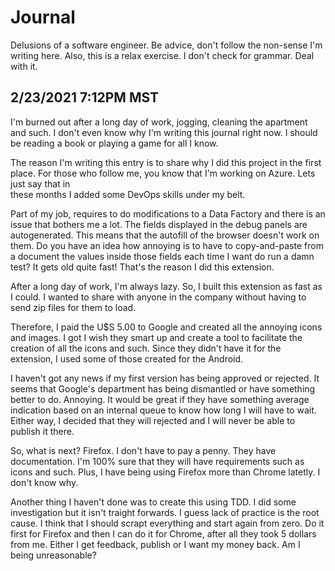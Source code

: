 # Journal

Delusions of a software engineer. Be advice, don't follow the non-sense I'm writing here.
Also, this is a relax exercise. I don't check for grammar. Deal with it.

## 2/23/2021 7:12PM MST
I'm burned out after a long day of work, jogging, cleaning the apartment and such.
I don't even know why I'm writing this journal right now. I should be reading a book 
or playing a game for all I know.

The reason I'm writing this entry is to share why I did this project in the first place.
For those who follow me, you know that I'm working on Azure. Lets just say that in \
these months I added some DevOps skills under my belt. 

Part of my job, requires to do modifications to a Data Factory and there is an issue that 
bothers me a lot. The fields displayed in the debug panels are autogenerated. This means
that the autofill of the browser doesn't work on them. Do you have an idea how annoying
is to have to copy-and-paste from a document the values inside those fields each time
I want do run a damn test? It gets old quite fast! That's the reason I did this extension. 

After a long day of work, I'm always lazy. So, I built this extension as fast as I could.
I wanted to share with anyone in the company without having to send zip files for them to load.

Therefore, I paid the U$S 5.00 to Google and created all the annoying icons and images.
I got I wish they smart up and create a tool to facilitate the creation of all the icons and such.
Since they didn't have it for the extension, I used some of those created for the Android.

I haven't got any news if my first version has being approved or rejected. It seems that 
Google's department has being dismantled or have something better to do. Annoying.
It would be great if they have something average indication based on an internal queue to know
how long I will have to wait. Either way, I decided that they will rejected and I will never
be able to publish it there.

So, what is next? Firefox. I don't have to pay a penny. They have documentation. I'm 100%
sure that they will have requirements such as icons and such. Plus, I have being using 
Firefox more than Chrome latetly. I don't know why.

Another thing I haven't done was to create this using TDD. I did some investigation but 
it isn't traight forwards. I guess lack of practice is the root cause. I think that I should 
scrapt everything and start again from zero. Do it first for Firefox and then I can do it
for Chrome, after all they took 5 dollars from me. Either I get feedback, publish or I want 
my money back. Am I being unreasonable?
